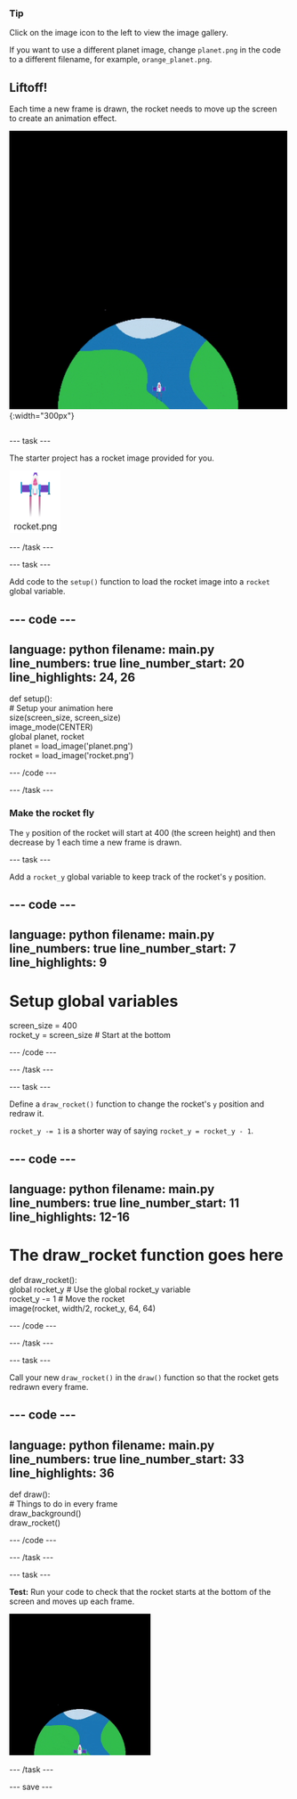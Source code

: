 
<div class="c-project-callout c-project-callout--tip">

### Tip

Click on the image icon to the left to view the image gallery. 

If you want to use a different planet image, change `planet.png` in the code to a different filename, for example, `orange_planet.png`.

</div>

## Liftoff!

<div style="display: flex; flex-wrap: wrap">
<div style="flex-basis: 200px; flex-grow: 1; margin-right: 15px;">
Each time a new frame is drawn, the rocket needs to move up the screen to create an animation effect.
</div>
<div>

![A rocket flying at a steady speed from the bottom to the top of the screen.](images/fly.gif){:width="300px"}

</div>
</div>

--- task ---

The starter project has a rocket image provided for you. 

![Image of the rocket in the code editor image gallery.](images/rocket_image.png)

--- /task ---

--- task ---

Add code to the `setup()` function to load the rocket image into a `rocket` global variable. 

--- code ---
---
language: python
filename: main.py
line_numbers: true
line_number_start: 20
line_highlights: 24, 26
---

def setup():   
    # Setup your animation here   
    size(screen_size, screen_size)   
    image_mode(CENTER)   
    global planet, rocket   
    planet = load_image('planet.png')    
    rocket = load_image('rocket.png')    

--- /code ---

--- /task ---

### Make the rocket fly

The `y` position of the rocket will start at 400 (the screen height) and then decrease by 1 each time a new frame is drawn.

--- task ---

Add a `rocket_y` global variable to keep track of the rocket's `y` position. 

--- code ---
---
language: python
filename: main.py
line_numbers: true
line_number_start: 7 
line_highlights: 9
---

# Setup global variables    
screen_size = 400    
rocket_y = screen_size  # Start at the bottom

--- /code ---

--- /task ---

--- task ---

Define a `draw_rocket()` function to change the rocket's `y` position and redraw it.

`rocket_y -= 1` is a shorter way of saying `rocket_y = rocket_y - 1`.

--- code ---
---
language: python
filename: main.py
line_numbers: true
line_number_start: 11 
line_highlights: 12-16 
---

# The draw_rocket function goes here   
def draw_rocket():   
    global rocket_y  # Use the global rocket_y variable    
    rocket_y -= 1  # Move the rocket    
    image(rocket, width/2, rocket_y, 64, 64)    


--- /code ---

--- /task ---

--- task ---

Call your new `draw_rocket()` in the `draw()` function so that the rocket gets redrawn every frame.

--- code ---
---
language: python
filename: main.py
line_numbers: true
line_number_start: 33 
line_highlights: 36 
---

def draw():   
    # Things to do in every frame   
    draw_background()   
    draw_rocket()   


--- /code ---

--- /task ---

--- task ---  

**Test:** Run your code to check that the rocket starts at the bottom of the screen and moves up each frame.

![Animation of the rocket flying half way up the screen.](images/rocket_fly.gif)

--- /task ---

--- save ---

